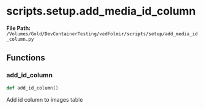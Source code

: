 # scripts.setup.add_media_id_column

**File Path:** `/Volumes/Gold/DevContainerTesting/vedfolnir/scripts/setup/add_media_id_column.py`

## Functions

### add_id_column

```python
def add_id_column()
```

Add id column to images table

